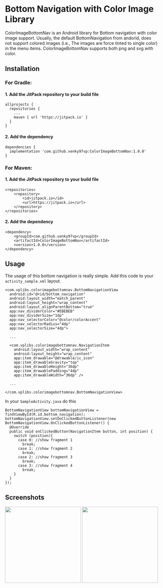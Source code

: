 # Bottom Navigation with Color Image Library
ColorImageBottomNav is an Android library for Bottom navigation with color image support. Usually, the default BottomNavigation from andorid, does not support colored images (i.e., The images are force tinted to single color) in the menu items. ColorImageBottomNav supports both png and svg with color.

## Installation
### For Gradle:
#### 1. Add the JitPack repository to your build file
```
allprojects {
  repositories {
    ...
    maven { url 'https://jitpack.io' }
  }
}
```  
#### 2. Add the dependency
```
dependencies {
  implementation 'com.github.venky97vp:ColorImageBottomNav:1.0.0'
}
```

### For Maven:
#### 1. Add the JitPack repository to your build file
```
<repositories>
	<repository>
		<id>jitpack.io</id>
		<url>https://jitpack.io</url>
	</repository>
</repositories>
```
#### 2. Add the dependency
```
<dependency>
	<groupId>com.github.venky97vp</groupId>
	<artifactId>ColorImageBottomNav</artifactId>
	<version>1.0.0</version>
</dependency>
```
  
## Usage
The usage of this bottom navigation is really simple. Add this code to your `activity_sample.xml` layout. 
```
<com.vplibs.colorimagebottomnav.BottomNavigationView
  android:id="@+id/bottom_navigation"
  android:layout_width="match_parent"
  android:layout_height="wrap_content"
  android:layout_alignParentBottom="true"
  app:nav_dividerColor="#EBEBEB"
  app:nav_dividerSize="1dp"
  app:nav_selectorColor="@color/colorAccent"
  app:nav_selectorRadius="4dp"
  app:nav_selectorSize="4dp">
  
  ...
  
  <com.vplibs.colorimagebottomnav.NavigationItem
    android:layout_width="wrap_content"
    android:layout_height="wrap_content"
    app:item_drawable="@drawable/ic_icon"
    app:item_drawableGravity="top"
    app:item_drawableHeight="36dp"
    app:item_drawablePadding="4dp"
    app:item_drawableWidth="36dp" />
        
  ...
        
</com.vplibs.colorimagebottomnav.BottomNavigationView>
```

In your `SampleActivity.java` do this
```
BottomNavigationView bottomNavigationView = findViewById(R.id.bottom_navigation);
bottomNavigationView.setOnClickedButtonListener(new BottomNavigationView.OnClickedButtonListener() {
  @Override
  public void onClickedButton(NavigationItem button, int position) {
    switch (position){
      case 0: //show fragment 1
        break;
      case 1: //show fragment 2
        break;
      case 2: //show fragment 3
        break;
      case 3: //show fragment 4
        break;
    }
  }
});
```
        
## Screenshots
<img src="https://raw.github.com/venky97vp/ColorImageBottomNav/master/images/img1.png" width="250"> <img src="https://raw.github.com/venky97vp/ColorImageBottomNav/master/images/img2.png" width="250">
